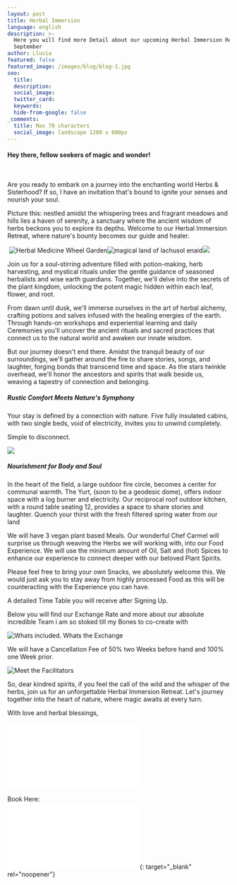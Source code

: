 ```yaml
---
layout: post
title: Herbal Immersion
language: english
description: >-
  Here you will find more Detail about our upcoming Herbal Immersion Retreat in
  September 
author: Lluvia
featured: false
featured_image: /images/blog/blog-1.jpg
seo:
  title:
  description:
  social_image:
  twitter_card:
  keywords:
  hide-from-google: false
_comments:
  title: Max 70 characters
  social_image: landscape 1200 x 600px
---
```

#### Hey there, fellow seekers of magic and wonder!

&nbsp;

Are you ready to embark on a journey into the enchanting world Herbs & Sisterhood? If so, I have an invitation that's bound to ignite your senses and nourish your soul.

Picture this: nestled amidst the whispering trees and fragrant meadows and hills lies a haven of serenity, a sanctuary where the ancient wisdom of herbs beckons you to explore its depths. Welcome to our Herbal Immersion Retreat, where nature's bounty becomes our guide and healer.

&nbsp;![Herbal Medicine Wheel Garden](/uploads/mandala-2022-1.jpeg)![magical land of lachusol enaid](/uploads/iachusol-enaid-towards-valley-1.jpg)![](/uploads/tree-in-corner-of-valley-2.jpg)

Join us for a soul-stirring adventure filled with potion-making, herb harvesting, and mystical rituals under the gentle guidance of seasoned herbalists and wise earth guardians. Together, we'll delve into the secrets of the plant kingdom, unlocking the potent magic hidden within each leaf, flower, and root.

From dawn until dusk, we'll immerse ourselves in the art of herbal alchemy, crafting potions and salves infused with the healing energies of the earth. Through hands-on workshops and experiential learning and daily Ceremonies you'll uncover the ancient rituals and sacred practices that connect us to the natural world and awaken our innate wisdom.

But our journey doesn't end there. Amidst the tranquil beauty of our surroundings, we'll gather around the fire to share stories, songs, and laughter, forging bonds that transcend time and space. As the stars twinkle overhead, we'll honor the ancestors and spirits that walk beside us, weaving a tapestry of connection and belonging.

##### Rustic Comfort Meets Nature's Symphony

Your stay is defined by a connection with nature. Five fully insulated cabins, with two single beds, void of electricity, invites you to unwind completely.

Simple to disconnect.

![](/uploads/inside-hydrangea-pod.jpg)

##### Nourishment for Body and Soul

In the heart of the field, a large outdoor fire circle, becomes a center for communal warmth. The Yurt, (soon to be a geodesic dome), offers indoor space with a log burner and electricity. Our reciprocal roof outdoor kitchen, with a round table seating 12, provides a space to share stories and laughter. Quench your thirst with the fresh filtered spring water from our land

We will have 3 vegan plant based Meals. Our wonderful Chef Carmel will surprise us through weaving the Herbs we will working with, into our Food Experience. We will use the minimum amount of Oil, Salt and (hot) Spices to enhance our experience to connect deeper with our beloved Plant Spirits.

Please feel free to bring your own Snacks, we absolutely welcome this. We would just ask you to stay away from highly processed Food as this will be counteracting with the Experience you can have.

A detailed Time Table you will receive after Signing Up.

Below you will find our Exchange Rate and more about our absolute incredible Team i am so stoked till my Bones to co-create with

![Whats included. Whats the Exchange](/uploads/6.jpg "Things you need to know")

We will have a Cancellation Fee of 50% two Weeks before hand and 100% one Week prior.

![Meet the Facilitators](/uploads/5.jpg "Meet the Team and lovely Human Beings")

So, dear kindred spirits, if you feel the call of the wild and the whisper of the herbs, join us for an unforgettable Herbal Immersion Retreat. Let's journey together into the heart of nature, where magic awaits at every turn.

With love and herbal blessings,

![](file:///C:/Users/Youlia/Downloads/Herbal%20Retreat%20Poster%2018%20x%2024%20&#40;1&#41;.pdf)

Book Here:<br>[![more Information](file:///C:/Users/Youlia/Downloads/Herbal%20Retreat%20Poster%2018%20x%2024%20&#40;1&#41;.pdf)](/english/kontakt.html "Book here"){: target="_blank" rel="noopener"}